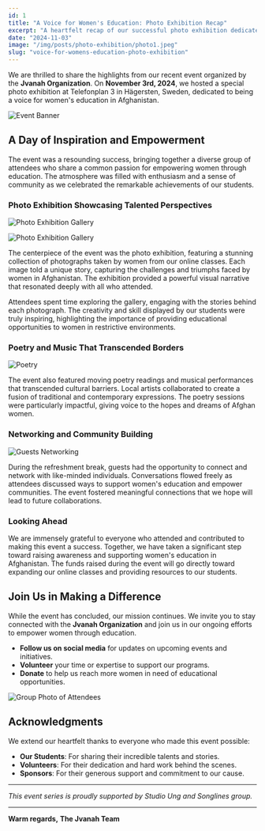 ```yaml
---
id: 1
title: "A Voice for Women's Education: Photo Exhibition Recap"
excerpt: "A heartfelt recap of our successful photo exhibition dedicated to supporting women's education in Afghanistan."
date: "2024-11-03"
image: "/img/posts/photo-exhibition/photo1.jpeg"
slug: "voice-for-womens-education-photo-exhibition"
---
```


We are thrilled to share the highlights from our recent event organized by the **Jvanah Organization**. On **November 3rd, 2024**, we hosted a special photo exhibition at Telefonplan 3 in Hägersten, Sweden, dedicated to being a voice for women's education in Afghanistan.

![Event Banner](/img/posts/photo-exhibition/event.jpeg)

## A Day of Inspiration and Empowerment

The event was a resounding success, bringing together a diverse group of attendees who share a common passion for empowering women through education. The atmosphere was filled with enthusiasm and a sense of community as we celebrated the remarkable achievements of our students.

### Photo Exhibition Showcasing Talented Perspectives

![Photo Exhibition Gallery](/img/posts/photo-exhibition/photo2.jpeg)

![Photo Exhibition Gallery](/img/posts/photo-exhibition/photo3.jpeg)

The centerpiece of the event was the photo exhibition, featuring a stunning collection of photographs taken by women from our online classes. Each image told a unique story, capturing the challenges and triumphs faced by women in Afghanistan. The exhibition provided a powerful visual narrative that resonated deeply with all who attended.

Attendees spent time exploring the gallery, engaging with the stories behind each photograph. The creativity and skill displayed by our students were truly inspiring, highlighting the importance of providing educational opportunities to women in restrictive environments.

### Poetry and Music That Transcended Borders

![Poetry](/img/posts/photo-exhibition/poetry.jpeg)

The event also featured moving poetry readings and musical performances that transcended cultural barriers. Local artists collaborated to create a fusion of traditional and contemporary expressions. The poetry sessions were particularly impactful, giving voice to the hopes and dreams of Afghan women.

### Networking and Community Building

![Guests Networking](/img/posts/photo-exhibition/networking.jpeg)

During the refreshment break, guests had the opportunity to connect and network with like-minded individuals. Conversations flowed freely as attendees discussed ways to support women's education and empower communities. The event fostered meaningful connections that we hope will lead to future collaborations.

### Looking Ahead

We are immensely grateful to everyone who attended and contributed to making this event a success. Together, we have taken a significant step toward raising awareness and supporting women's education in Afghanistan. The funds raised during the event will go directly toward expanding our online classes and providing resources to our students.

## Join Us in Making a Difference

While the event has concluded, our mission continues. We invite you to stay connected with the **Jvanah Organization** and join us in our ongoing efforts to empower women through education.

- **Follow us on social media** for updates on upcoming events and initiatives.
- **Volunteer** your time or expertise to support our programs.
- **Donate** to help us reach more women in need of educational opportunities.

![Group Photo of Attendees](/img/posts/photo-exhibition/group-photo.jpeg)

## Acknowledgments

We extend our heartfelt thanks to everyone who made this event possible:

- **Our Students**: For sharing their incredible talents and stories.
- **Volunteers**: For their dedication and hard work behind the scenes.
- **Sponsors**: For their generous support and commitment to our cause.

---

_This event series is proudly supported by Studio Ung and Songlines group._

---

**Warm regards,**
**The Jvanah Team**
